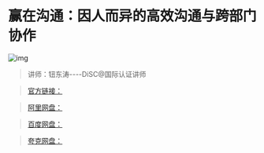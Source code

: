 # 赢在沟通：因人而异的高效沟通与跨部门协作

![img]()


> 讲师：钮东涛----DiSC@国际认证讲师

> [官方链接：]()

> [阿里网盘：]()

> [百度网盘：]()

> [夸克网盘：]()
